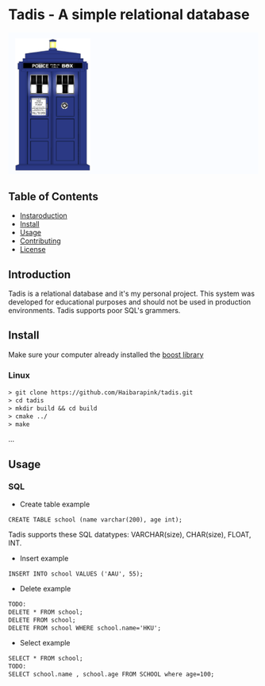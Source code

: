<!--
 * @Author: pink haibarapink@gmail.com
 * @Date: 2023-01-06 15:30:27
 * @LastEditors: pink haibarapink@gmail.com
 * @LastEditTime: 2023-02-08 03:27:36
 * @FilePath: /tadis/README.md
 * @Description: 这是默认设置,请设置`customMade`, 打开koroFileHeader查看配置 进行设置: https://github.com/OBKoro1/koro1FileHeader/wiki/%E9%85%8D%E7%BD%AE
-->

# Tadis - A simple relational database
![image](doc/tadis.png)

## Table of Contents

- [Instaroduction](#Introduction)
- [Install](#Install)
- [Usage](#Usage)
- [Contributing](#contributing)
- [License](#license)

## Introduction
 Tadis is a relational database and it's my personal project.
 This system was developed for educational purposes and should not be used in production environments.
 Tadis supports poor SQL's grammers.

## Install
  Make sure your computer already installed the [boost library](https://www.boost.org/)
  
  ### Linux

  ```
  > git clone https://github.com/Haibarapink/tadis.git
  > cd tadis
  > mkdir build && cd build
  > cmake ../
  > make 
  ```
  ...

## Usage
### SQL 
* Create table example
```
CREATE TABLE school (name varchar(200), age int);
```
Tadis supports these SQL datatypes: VARCHAR(size), CHAR(size), FLOAT, INT.

* Insert example 
```
INSERT INTO school VALUES ('AAU', 55);
```


* Delete example
```
TODO:
DELETE * FROM school;
DELETE FROM school;
DELETE FROM school WHERE school.name='HKU';
```
* Select example
```
SELECT * FROM school;
TODO:
SELECT school.name , school.age FROM SCHOOL where age=100; 
```
